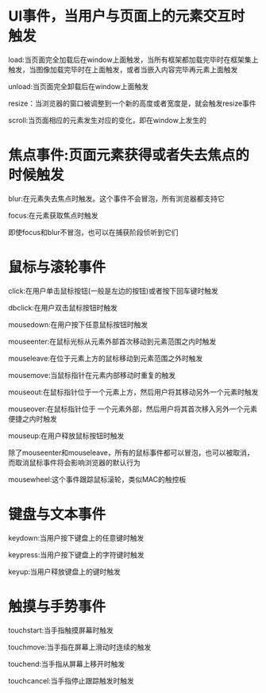 # UI事件，当用户与页面上的元素交互时触发

load:当页面完全加载后在window上面触发，当所有框架都加载完毕时在框架集上触发，当图像加载完毕时在<img>上面触发，或者当嵌入内容完毕再<object>元素上面触发

unload:当页面完全卸载后在window上面触发

resize：当浏览器的窗口被调整到一个新的高度或者宽度是，就会触发resize事件

scroll:当页面相应的元素发生对应的变化，即在window上发生的

# 焦点事件:页面元素获得或者失去焦点的时候触发

blur:在元素失去焦点时触发。这个事件不会冒泡，所有浏览器都支持它

focus:在元素获取焦点时触发

即使focus和blur不冒泡，也可以在捕获阶段侦听到它们

# 鼠标与滚轮事件

click:在用户单击鼠标按钮(一般是左边的按钮)或者按下回车键时触发

dbclick:在用户双击鼠标按钮时触发

mousedown:在用户按下任意鼠标按钮时触发

mouseenter:在鼠标光标从元素外部首次移动到元素范围之内时触发

mouseleave:在位于元素上方的鼠标移动到元素范围之外时触发

mousemove:当鼠标指针在元素内部移动时重复的触发

mouseout:在鼠标指针位于一个元素上方，然后用户将其移动另外一个元素时触发

mouseover:在鼠标指针位于 一个元素外部，然后用户将其首次移入另外一个元素便捷之内时触发

mouseup:在用户释放鼠标按钮时触发

除了mouseenter和mouseleave，所有的鼠标事件都可以冒泡，也可以被取消，而取消鼠标事件将会影响浏览器的默认行为

mousewheel:这个事件跟踪鼠标滚轮，类似MAC的触控板


# 键盘与文本事件

keydown:当用户按下键盘上的任意键时触发

keypress:当用户按下键盘上的字符键时触发

keyup:当用户释放键盘上的键时触发

# 触摸与手势事件

touchstart:当手指触摸屏幕时触发

touchmove:当手指在屏幕上滑动时连续的触发

touchend:当手指从屏幕上移开时触发

touchcancel:当手指停止跟踪触发时触发
